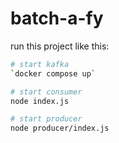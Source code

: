 # batch-a-fy

run this project like this:

```sh
# start kafka
`docker compose up`

# start consumer
node index.js

# start producer
node producer/index.js
```

